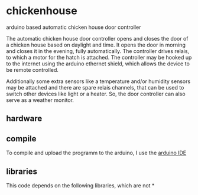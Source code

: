 # chickenhouse
arduino based automatic chicken house door controller

The automatic chicken house door controller opens and closes the door of a
chicken house based on daylight and time. It opens the door in morning and closes it 
in the evening, fully automatically. The controller drives relais, to which a motor for
the hatch is attached. The controller may be hooked up to the internet using the 
arduino ethernet shield, which allows the device to be remote controlled.

Additionally some extra sensors like a temperature and/or humidity sensors may be attached 
and there are spare relais channels, that can be used to switch other devices like light 
or a heater. So, the door controller can also serve as a weather monitor.

## hardware

## compile
To compile and upload the programm to the arduino, I use the [arduino IDE]()

## libraries
This code depends on the following libraries, which are not
 * 
